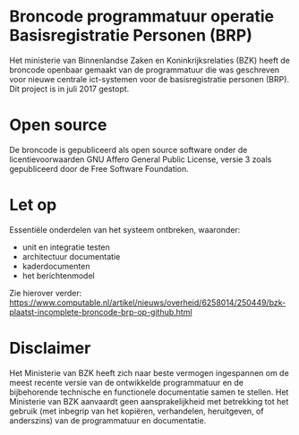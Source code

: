 # Broncode programmatuur operatie Basisregistratie Personen (BRP)

Het ministerie van Binnenlandse Zaken en Koninkrijksrelaties (BZK) heeft de broncode openbaar gemaakt van de programmatuur die was geschreven voor nieuwe centrale ict-systemen voor de basisregistratie personen (BRP). Dit project is in juli 2017 gestopt.

# Open source
De broncode is gepubliceerd als open source software onder de licentievoorwaarden GNU Affero General Public License, versie 3 zoals gepubliceerd door de Free Software Foundation. 

# Let op
Essentiële onderdelen van het systeem ontbreken, waaronder:
- unit en integratie testen
- architectuur documentatie
- kaderdocumenten
- het berichtenmodel

Zie hierover verder: https://www.computable.nl/artikel/nieuws/overheid/6258014/250449/bzk-plaatst-incomplete-broncode-brp-op-github.html

# Disclaimer
Het Ministerie van BZK heeft zich naar beste vermogen ingespannen om de meest recente versie van de ontwikkelde programmatuur en de bijbehorende technische en functionele documentatie samen te stellen. Het Ministerie van BZK aanvaardt geen aansprakelijkheid met betrekking tot het gebruik (met inbegrip van het kopiëren, verhandelen, heruitgeven, of anderszins) van de programmatuur en documentatie.
